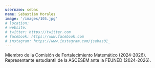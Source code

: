 ```yaml
---
username: sebas
name: Sebastián Morales
image: '/images/105.jpg'
# location:
# website:
# twitter: https://twitter.com
# facebook: https://www.facebook.com
# instagram: https://www.instagram.com/jsebas01_
---
```

Miembro de la Comisión de Fortalecimiento Matemático (2024-2026). Representante estudiantil de la ASOESEM ante la FEUNED (2024-2026).
